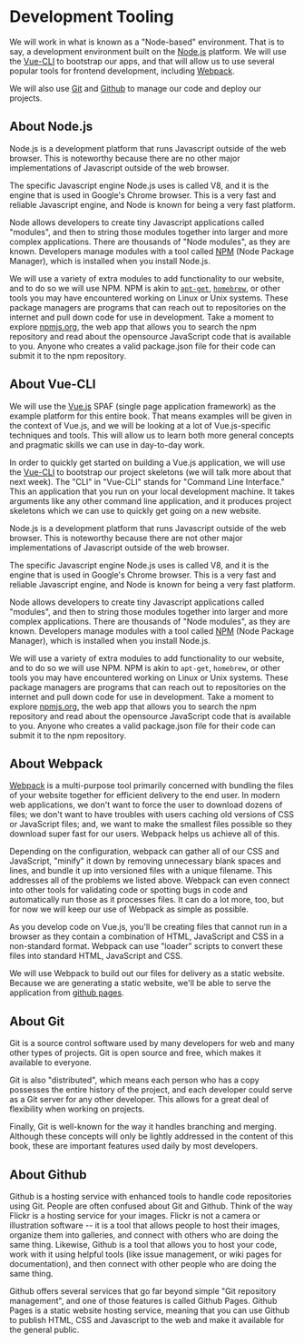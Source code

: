 # Development Tooling

We will work in what is known as a "Node-based" environment. That is to say, a development environment built on the [Node.js](http://nodejs.org) platform. We will use the [Vue-CLI](https://cli.vuejs.org/) to bootstrap our apps, and that will allow us to use several popular tools for frontend development, including [Webpack](https://webpack.js.org/).

We will also use [Git](http://git-scm.org) and [Github](http://github.com) to manage our code and deploy our projects.

## About Node.js

Node.js is a development platform that runs Javascript outside of the web browser. This is noteworthy because there are no other major implementations of Javascript outside of the web browser.

The specific Javascript engine Node.js uses is called V8, and it is the engine that is used in Google's Chrome browser. This is a very fast and reliable Javascript engine, and Node is known for being a very fast platform.

Node allows developers to create tiny Javascript applications called "modules", and then to string those modules together into larger and more complex applications. There are thousands of "Node modules", as they are known. Developers manage modules with a tool called [NPM](https://www.npmjs.com/) \(Node Package Manager\), which is installed when you install Node.js.

We will use a variety of extra modules to add functionality to our website, and to do so we will use NPM. NPM is akin to [`apt-get`](https://help.ubuntu.com/community/AptGet/Howto), [`homebrew`](https://brew.sh/), or other tools you may have encountered working on Linux or Unix systems.  These package managers are programs that can reach out to repositories on the internet and pull down code for use in development.  Take a moment to explore [npmjs.org](https://npmjs.org), the web app that allows you to search the npm repository and read about the opensource JavaScript code that is available to you. Anyone who creates a valid package.json file for their code can submit it to the npm repository.

## About Vue-CLI

We will use the [Vue.js](https://vuejs.org) SPAF \(single page application framework\) as the example platform for this entire book. That means examples will be given in the context of Vue.js, and we will be looking at a lot of Vue.js-specific techniques and tools. This will allow us to learn both more general concepts and pragmatic skills we can use in day-to-day work.

In order to quickly get started on building a Vue.js application, we will use the [Vue-CLI](https://cli.vuejs.org/) to bootstrap our project skeletons \(we will talk more about that next week\). The "CLI" in "Vue-CLI" stands for "Command Line Interface." This an application that you run on your local development machine. It takes arguments like any other command line application, and it produces project skeletons which we can use to quickly get going on a new website.

Node.js is a development platform that runs Javascript outside of the web browser. This is noteworthy because there are not other major implementations of Javascript outside of the web browser.

The specific Javascript engine Node.js uses is called V8, and it is the engine that is used in Google's Chrome browser. This is a very fast and reliable Javascript engine, and Node is known for being a very fast platform.

Node allows developers to create tiny Javascript applications called "modules", and then to string those modules together into larger and more complex applications. There are thousands of "Node modules", as they are known. Developers manage modules with a tool called [NPM](https://www.npmjs.com/) \(Node Package Manager\), which is installed when you install Node.js.

We will use a variety of extra modules to add functionality to our website, and to do so we will use NPM. NPM is akin to `apt-get`, `homebrew`, or other tools you may have encountered working on Linux or Unix systems.  These package managers are programs that can reach out to repositories on the internet and pull down code for use in development.  Take a moment to explore [npmjs.org](https://npmjs.org), the web app that allows you to search the npm repository and read about the opensource JavaScript code that is available to you. Anyone who creates a valid package.json file for their code can submit it to the npm repository.

## About Webpack

[Webpack](https://webpack.js.org/) is a multi-purpose tool primarily concerned with bundling the files of your website together for efficient delivery to the end user. In modern web applications, we don't want to force the user to download dozens of files; we don't want to have troubles with users caching old versions of CSS or JavaScript files; and, we want to make the smallest files possible so they download super fast for our users. Webpack helps us achieve all of this.

Depending on the configuration, webpack can gather all of our CSS and JavaScript, "minify" it down by removing unnecessary blank spaces and lines, and bundle it up into versioned files with a unique filename. This addresses all of the problems we listed above. Webpack can even connect into other tools for validating code or spotting bugs in code and automatically run those as it processes files. It can do a lot more, too, but for now we will keep our use of Webpack as simple as possible.

As you develop code on Vue.js,  you'll be creating files that cannot run in a browser as they contain a combination of HTML, JavaScript and CSS in a non-standard format.  Webpack can use "loader" scripts to convert these files into standard HTML, JavaScript and CSS.

We will use Webpack to build out our files for delivery as a static website.  Because we are generating a static website, we'll be able to serve the application from [github pages](https://pages.github.com/).

## About Git

Git is a source control software used by many developers for web and many other types of projects. Git is open source and free, which makes it available to everyone.

Git is also "distributed", which means each person who has a copy possesses the entire history of the project, and each developer could serve as a Git server for any other developer. This allows for a great deal of flexibility when working on projects.

Finally, Git is well-known for the way it handles branching and merging. Although these concepts will only be lightly addressed in the content of this book, these are important features used daily by most developers.

## About Github

Github is a hosting service with enhanced tools to handle code repositories using Git. People are often confused about Git and Github. Think of the way Flickr is a hosting service for your images. Flickr is not a camera or illustration software -- it is a tool that allows people to host their images, organize them into galleries, and connect with others who are doing the same thing. Likewise, Github is a tool that allows you to host your code, work with it using helpful tools \(like issue management, or wiki pages for documentation\), and then connect with other people who are doing the same thing.

Github offers several services that go far beyond simple "Git repository management", and one of those features is called Github Pages. Github Pages is a static website hosting service, meaning that you can use Github to publish HTML, CSS and Javascript to the web and make it available for the general public.

